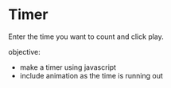 # Timer

Enter the time you want to count and click play.

objective:
- make a timer using javascript
- include animation as the time is running out
